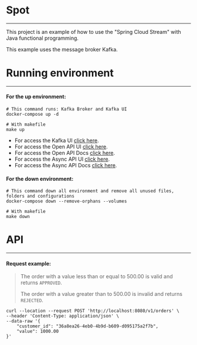 # Spot

---
This project is an example of how to use the "Spring Cloud Stream" with Java functional programming.

This example uses the message broker Kafka.

# Running environment

---

#### For the up environment:
```shell
# This command runs: Kafka Broker and Kafka UI
docker-compose up -d

# With makefile
make up
```

- For access the Kafka UI [click here](http://localhost:8580).
- For access the Open API UI [click here](http://localhost:8080).
- For access the Open API Docs [click here](http://localhost:8080/sync-api-docs).
- For access the Async API UI [click here](http://localhost:8080/springwolf/asyncapi-ui.html).
- For access the Async API Docs [click here](http://localhost:8080/async-api-docs).

#### For the down environment:
```shell
# This command down all environment and remove all unused files, folders and configurations
docker-compose down --remove-orphans --volumes

# With makefile
make down
```

# API

---

#### Request example:
> The order with a value less than or equal to 500.00 is valid and returns `APPROVED`.
> 
> The order with a value greater than to 500.00 is invalid and returns `REJECTED`.
```shell
curl --location --request POST 'http://localhost:8080/v1/orders' \
--header 'Content-Type: application/json' \
--data-raw '{
    "customer_id": "36a8ea26-4eb0-4b9d-b609-d095175a2f7b",
    "value": 1000.00
}'
```
